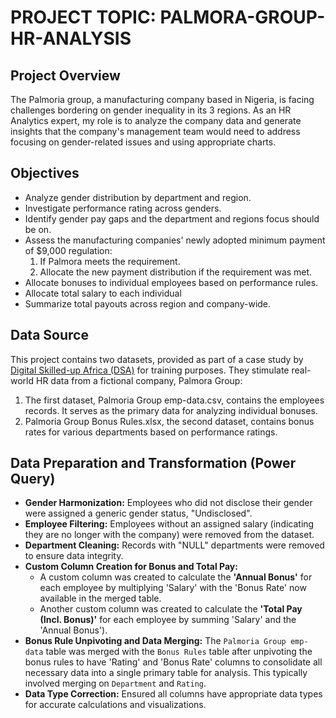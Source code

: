 # PROJECT TOPIC: PALMORA-GROUP-HR-ANALYSIS
## Project Overview
The Palmoria group, a manufacturing company based in Nigeria, is facing challenges bordering on gender inequality in its 3 regions. As an HR Analytics expert, my role is to analyze the company data and generate insights that the company's management team would need to address focusing on gender-related issues and using appropriate charts.
## Objectives
- Analyze gender distribution by department and region.
- Investigate performance rating across genders.
- Identify gender pay gaps and the department and regions focus should be on.
- Assess the manufacturing companies' newly adopted minimum payment of $9,000 regulation:
  1. If Palmora meets the requirement.
  2. Allocate the new payment distribution if the requirement was met.
- Allocate bonuses to individual employees based on performance rules.
- Allocate total salary to each individual
- Summarize total payouts across region and company-wide.
  
## Data Source
This project contains two datasets, provided as part of a case study by [Digital Skilled-up Africa (DSA)](https://www.linkedin.com/company/theincubatorhubng/) for training purposes. They stimulate real-world HR data from a fictional company, Palmora Group:
  1. The first dataset, Palmoria Group emp-data.csv, contains the employees records. It serves as the primary data for analyzing individual bonuses.
  2. Palmoria Group Bonus Rules.xlsx, the second dataset, contains bonus rates for various departments based on performance ratings.
     
## Data Preparation and Transformation (Power Query)

* **Gender Harmonization:** Employees who did not disclose their gender were assigned a generic gender status, "Undisclosed".
* **Employee Filtering:** Employees without an assigned salary (indicating they are no longer with the company) were removed from the dataset.
* **Department Cleaning:** Records with "NULL" departments were removed to ensure data integrity.
* **Custom Column Creation for Bonus and Total Pay:**
    * A custom column was created to calculate the **'Annual Bonus'** for each employee by multiplying 'Salary' with the 'Bonus Rate' now available in the merged table.
    * Another custom column was created to calculate the **'Total Pay (Incl. Bonus)'** for each employee by summing 'Salary' and the 'Annual Bonus').
* **Bonus Rule Unpivoting and Data Merging:** The `Palmoria Group emp-data` table was merged with the `Bonus Rules` table after unpivoting the bonus rules to have 'Rating' and 'Bonus Rate' columns to consolidate all necessary data into a single primary table for analysis. This typically involved merging on `Department` and `Rating`.
* **Data Type Correction:** Ensured all columns have appropriate data types for accurate calculations and visualizations.

